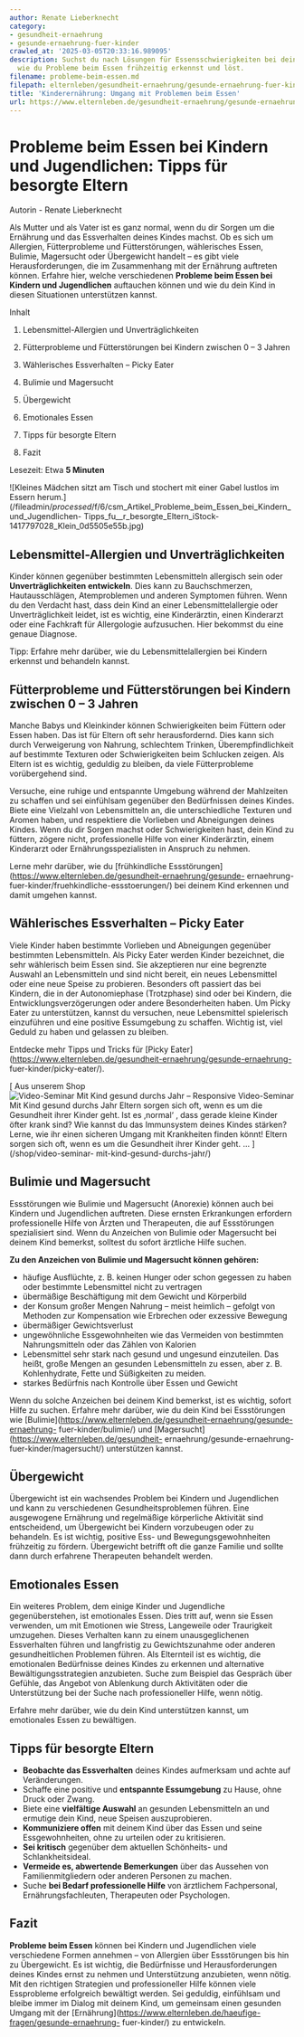 ```yaml
---
author: Renate Lieberknecht
category:
- gesundheit-ernaehrung
- gesunde-ernaehrung-fuer-kinder
crawled_at: '2025-03-05T20:33:16.989095'
description: Suchst du nach Lösungen für Essensschwierigkeiten bei deinem Kind? Erfahre,
  wie du Probleme beim Essen frühzeitig erkennst und löst.
filename: probleme-beim-essen.md
filepath: elternleben/gesundheit-ernaehrung/gesunde-ernaehrung-fuer-kinder/probleme-beim-essen.md
title: 'Kinderernährung: Umgang mit Problemen beim Essen'
url: https://www.elternleben.de/gesundheit-ernaehrung/gesunde-ernaehrung-fuer-kinder/probleme-beim-essen/
---
```


#  Probleme beim Essen bei Kindern und Jugendlichen: Tipps für besorgte Eltern

Autorin - Renate Lieberknecht

Als Mutter und als Vater ist es ganz normal, wenn du dir Sorgen um die
Ernährung und das Essverhalten deines Kindes machst. Ob es sich um Allergien,
Fütterprobleme und Fütterstörungen, wählerisches Essen, Bulimie, Magersucht
oder Übergewicht handelt – es gibt viele Herausforderungen, die im
Zusammenhang mit der Ernährung auftreten können. Erfahre hier, welche
verschiedenen **Probleme beim Essen bei Kindern und Jugendlichen** auftauchen
können und wie du dein Kind in diesen Situationen unterstützen kannst.

Inhalt

1. Lebensmittel-Allergien und Unverträglichkeiten

2. Fütterprobleme und Fütterstörungen bei Kindern zwischen 0 – 3 Jahren

3. Wählerisches Essverhalten – Picky Eater

4. Bulimie und Magersucht

5. Übergewicht

6. Emotionales Essen

7. Tipps für besorgte Eltern

8. Fazit

Lesezeit: Etwa **5 Minuten**

![Kleines Mädchen sitzt am Tisch und stochert mit einer Gabel lustlos im
Essern
herum.](/fileadmin/_processed_/f/6/csm_Artikel_Probleme_beim_Essen_bei_Kindern_und_Jugendlichen-
Tipps_fu__r_besorgte_Eltern_iStock-1417797028_Klein_0d5505e55b.jpg)

##  Lebensmittel-Allergien und Unverträglichkeiten

Kinder können gegenüber bestimmten Lebensmitteln allergisch sein oder
**Unverträglichkeiten entwickeln**. Dies kann zu Bauchschmerzen,
Hautausschlägen, Atemproblemen und anderen Symptomen führen. Wenn du den
Verdacht hast, dass dein Kind an einer Lebensmittelallergie oder
Unverträglichkeit leidet, ist es wichtig, eine Kinderärztin, einen Kinderarzt
oder eine Fachkraft für Allergologie aufzusuchen. Hier bekommst du eine genaue
Diagnose.

Tipp: Erfahre mehr darüber, wie du Lebensmittelallergien bei Kindern erkennst
und behandeln kannst.

##  Fütterprobleme und Fütterstörungen bei Kindern zwischen 0 – 3 Jahren

Manche Babys und Kleinkinder können Schwierigkeiten beim Füttern oder Essen
haben. Das ist für Eltern oft sehr herausfordernd. Dies kann sich durch
Verweigerung von Nahrung, schlechtem Trinken, Überempfindlichkeit auf
bestimmte Texturen oder Schwierigkeiten beim Schlucken zeigen. Als Eltern ist
es wichtig, geduldig zu bleiben, da viele Fütterprobleme vorübergehend sind.

Versuche, eine ruhige und entspannte Umgebung während der Mahlzeiten zu
schaffen und sei einfühlsam gegenüber den Bedürfnissen deines Kindes. Biete
eine Vielzahl von Lebensmitteln an, die unterschiedliche Texturen und Aromen
haben, und respektiere die Vorlieben und Abneigungen deines Kindes. Wenn du
dir Sorgen machst oder Schwierigkeiten hast, dein Kind zu füttern, zögere
nicht, professionelle Hilfe von einer Kinderärztin, einem Kinderarzt oder
Ernährungsspezialisten in Anspruch zu nehmen.

Lerne mehr darüber, wie du [frühkindliche
Essstörungen](https://www.elternleben.de/gesundheit-ernaehrung/gesunde-
ernaehrung-fuer-kinder/fruehkindliche-essstoerungen/) bei deinem Kind erkennen
und damit umgehen kannst.

##  Wählerisches Essverhalten – Picky Eater

Viele Kinder haben bestimmte Vorlieben und Abneigungen gegenüber bestimmten
Lebensmitteln. Als Picky Eater werden Kinder bezeichnet, die sehr wählerisch
beim Essen sind. Sie akzeptieren nur eine begrenzte Auswahl an Lebensmitteln
und sind nicht bereit, ein neues Lebensmittel oder eine neue Speise zu
probieren. Besonders oft passiert das bei Kindern, die in der Autonomiephase
(Trotzphase) sind oder bei Kindern, die Entwicklungsverzögerungen oder andere
Besonderheiten haben. Um Picky Eater zu unterstützen, kannst du versuchen,
neue Lebensmittel spielerisch einzuführen und eine positive Essumgebung zu
schaffen. Wichtig ist, viel Geduld zu haben und gelassen zu bleiben.

Entdecke mehr Tipps und Tricks für [Picky
Eater](https://www.elternleben.de/gesundheit-ernaehrung/gesunde-ernaehrung-
fuer-kinder/picky-eater/).

[ Aus unserem Shop ![Video-Seminar Mit Kind gesund durchs Jahr –
Responsive](/fileadmin/_processed_/6/5/csm_VideoSeminar_Gesundheit_teaser_01_4294cf1eb9.png)
Video-Seminar Mit Kind gesund durchs Jahr Eltern sorgen sich oft, wenn es um
die Gesundheit ihrer Kinder geht. Ist es ‚normal‘ , dass gerade kleine Kinder
öfter krank sind? Wie kannst du das Immunsystem deines Kindes stärken? Lerne,
wie ihr einen sicheren Umgang mit Krankheiten finden könnt! Eltern sorgen sich
oft, wenn es um die Gesundheit ihrer Kinder geht. …  ](/shop/video-seminar-
mit-kind-gesund-durchs-jahr/)

##  Bulimie und Magersucht

Essstörungen wie Bulimie und Magersucht (Anorexie) können auch bei Kindern und
Jugendlichen auftreten. Diese ernsten Erkrankungen erfordern professionelle
Hilfe von Ärzten und Therapeuten, die auf Essstörungen spezialisiert sind.
Wenn du Anzeichen von Bulimie oder Magersucht bei deinem Kind bemerkst,
solltest du sofort ärztliche Hilfe suchen.

**Zu den Anzeichen von Bulimie und Magersucht können gehören:**

  * häufige Ausflüchte, z. B. keinen Hunger oder schon gegessen zu haben oder bestimmte Lebensmittel nicht zu vertragen
  * übermäßige Beschäftigung mit dem Gewicht und Körperbild
  * der Konsum großer Mengen Nahrung – meist heimlich – gefolgt von Methoden zur Kompensation wie Erbrechen oder exzessive Bewegung
  * übermäßiger Gewichtsverlust
  * ungewöhnliche Essgewohnheiten wie das Vermeiden von bestimmten Nahrungsmitteln oder das Zählen von Kalorien
  * Lebensmittel sehr stark nach gesund und ungesund einzuteilen. Das heißt, große Mengen an gesunden Lebensmitteln zu essen, aber z. B. Kohlenhydrate, Fette und Süßigkeiten zu meiden.
  * starkes Bedürfnis nach Kontrolle über Essen und Gewicht

Wenn du solche Anzeichen bei deinem Kind bemerkst, ist es wichtig, sofort
Hilfe zu suchen. Erfahre mehr darüber, wie du dein Kind bei Essstörungen wie
[Bulimie](https://www.elternleben.de/gesundheit-ernaehrung/gesunde-ernaehrung-
fuer-kinder/bulimie/) und [Magersucht](https://www.elternleben.de/gesundheit-
ernaehrung/gesunde-ernaehrung-fuer-kinder/magersucht/) unterstützen kannst.

##  Übergewicht

Übergewicht ist ein wachsendes Problem bei Kindern und Jugendlichen und kann
zu verschiedenen Gesundheitsproblemen führen. Eine ausgewogene Ernährung und
regelmäßige körperliche Aktivität sind entscheidend, um Übergewicht bei
Kindern vorzubeugen oder zu behandeln. Es ist wichtig, positive Ess- und
Bewegungsgewohnheiten frühzeitig zu fördern. Übergewicht betrifft oft die
ganze Familie und sollte dann durch erfahrene Therapeuten behandelt werden.

##  Emotionales Essen

Ein weiteres Problem, dem einige Kinder und Jugendliche gegenüberstehen, ist
emotionales Essen. Dies tritt auf, wenn sie Essen verwenden, um mit Emotionen
wie Stress, Langeweile oder Traurigkeit umzugehen. Dieses Verhalten kann zu
einem unausgeglichenen Essverhalten führen und langfristig zu Gewichtszunahme
oder anderen gesundheitlichen Problemen führen. Als Elternteil ist es wichtig,
die emotionalen Bedürfnisse deines Kindes zu erkennen und alternative
Bewältigungsstrategien anzubieten. Suche zum Beispiel das Gespräch über
Gefühle, das Angebot von Ablenkung durch Aktivitäten oder die Unterstützung
bei der Suche nach professioneller Hilfe, wenn nötig.

Erfahre mehr darüber, wie du dein Kind unterstützen kannst, um emotionales
Essen zu bewältigen.

##  Tipps für besorgte Eltern

  * **Beobachte das Essverhalten** deines Kindes aufmerksam und achte auf Veränderungen.
  * Schaffe eine positive und **entspannte Essumgebung** zu Hause, ohne Druck oder Zwang.
  * Biete eine **vielfältige Auswahl** an gesunden Lebensmitteln an und ermutige dein Kind, neue Speisen auszuprobieren.
  * **Kommuniziere offen** mit deinem Kind über das Essen und seine Essgewohnheiten, ohne zu urteilen oder zu kritisieren.
  * **Sei kritisch** gegenüber dem aktuellen Schönheits- und Schlankheitsideal.
  * **Vermeide es, abwertende Bemerkungen** über das Aussehen von Familienmitgliedern oder anderen Personen zu machen.
  * Suche **bei Bedarf professionelle Hilfe** von ärztlichem Fachpersonal, Ernährungsfachleuten, Therapeuten oder Psychologen.

##  Fazit

**Probleme beim Essen** können bei Kindern und Jugendlichen viele verschiedene
Formen annehmen – von Allergien über Essstörungen bis hin zu Übergewicht. Es
ist wichtig, die Bedürfnisse und Herausforderungen deines Kindes ernst zu
nehmen und Unterstützung anzubieten, wenn nötig. Mit den richtigen Strategien
und professioneller Hilfe können viele Essprobleme erfolgreich bewältigt
werden. Sei geduldig, einfühlsam und bleibe immer im Dialog mit deinem Kind,
um gemeinsam einen gesunden Umgang mit der
[Ernährung](https://www.elternleben.de/haeufige-fragen/gesunde-ernaehrung-
fuer-kinder/) zu entwickeln.

